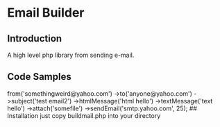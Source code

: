 # Email Builder

## Introduction

A high level php library from sending e-mail.

## Code Samples

<?php
require('buildmail.php');

$o = new hwong02\email();

$o->from('somethingweird@yahoo.com')

->to('anyone@yahoo.com')

->subject('test email2')

->htmlMessage('html hello')

 ->textMessage('text hello')

 ->attach('somefile')  

->sendEmail('smtp.yahoo.com', 25);


## Installation

just copy buildmail.php into your directory